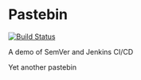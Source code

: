 # Pastebin

[![Build Status](https://j.vx.st/job/pastebin/badge/icon)](https://j.vx.st/job/pastebin/)

A demo of SemVer and Jenkins CI/CD

Yet another pastebin

